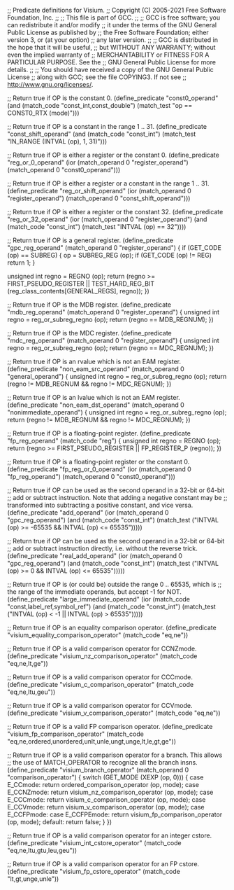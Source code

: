 ;; Predicate definitions for Visium.
;; Copyright (C) 2005-2021 Free Software Foundation, Inc.
;;
;; This file is part of GCC.
;;
;; GCC is free software; you can redistribute it and/or modify
;; it under the terms of the GNU General Public License as published by
;; the Free Software Foundation; either version 3, or (at your option)
;; any later version.
;;
;; GCC is distributed in the hope that it will be useful,
;; but WITHOUT ANY WARRANTY; without even the implied warranty of
;; MERCHANTABILITY or FITNESS FOR A PARTICULAR PURPOSE.  See the
;; GNU General Public License for more details.
;;
;; You should have received a copy of the GNU General Public License
;; along with GCC; see the file COPYING3.  If not see
;; <http://www.gnu.org/licenses/>.

;; Return true if OP is the constant 0.
(define_predicate "const0_operand"
  (and (match_code "const_int,const_double")
       (match_test "op == CONST0_RTX (mode)")))

;; Return true if OP is a constant in the range 1 .. 31.
(define_predicate "const_shift_operand"
  (and (match_code "const_int")
       (match_test "IN_RANGE (INTVAL (op), 1, 31)")))

;; Return true if OP is either a register or the constant 0.
(define_predicate "reg_or_0_operand"
  (ior (match_operand 0 "register_operand")
       (match_operand 0 "const0_operand")))

;; Return true if OP is either a register or a constant in the range 1 .. 31.
(define_predicate "reg_or_shift_operand"
  (ior (match_operand 0 "register_operand")
       (match_operand 0 "const_shift_operand")))

;; Return true if OP is either a register or the constant 32.
(define_predicate "reg_or_32_operand"
  (ior (match_operand 0 "register_operand")
       (and (match_code "const_int")
            (match_test "INTVAL (op) == 32"))))

;; Return true if OP is a general register.
(define_predicate "gpc_reg_operand"
  (match_operand 0 "register_operand")
{
  if (GET_CODE (op) == SUBREG)
    {
      op = SUBREG_REG (op);
      if (GET_CODE (op) != REG)
	return 1;
    }

  unsigned int regno = REGNO (op);
  return (regno >= FIRST_PSEUDO_REGISTER
	  || TEST_HARD_REG_BIT (reg_class_contents[GENERAL_REGS], regno));
})

;; Return true if OP is the MDB register.
(define_predicate "mdb_reg_operand"
  (match_operand 0 "register_operand")
{
  unsigned int regno = reg_or_subreg_regno (op);
  return (regno == MDB_REGNUM);
})

;; Return true if OP is the MDC register.
(define_predicate "mdc_reg_operand"
  (match_operand 0 "register_operand")
{
  unsigned int regno = reg_or_subreg_regno (op);
  return (regno == MDC_REGNUM);
})

;; Return true if OP is an rvalue which is not an EAM register.
(define_predicate "non_eam_src_operand"
  (match_operand 0 "general_operand")
{
  unsigned int regno = reg_or_subreg_regno (op);
  return (regno != MDB_REGNUM && regno != MDC_REGNUM);
})

;; Return true if OP is an lvalue which is not an EAM register.
(define_predicate "non_eam_dst_operand"
  (match_operand 0 "nonimmediate_operand")
{
  unsigned int regno = reg_or_subreg_regno (op);
  return (regno != MDB_REGNUM && regno != MDC_REGNUM);
})

;; Return true if OP is a floating-point register.
(define_predicate "fp_reg_operand"
  (match_code "reg")
{
  unsigned int regno = REGNO (op);
  return (regno >= FIRST_PSEUDO_REGISTER || FP_REGISTER_P (regno));
})

;; Return true if OP is a floating-point register or the constant 0.
(define_predicate "fp_reg_or_0_operand"
  (ior (match_operand 0 "fp_reg_operand")
       (match_operand 0 "const0_operand")))

;; Return true if OP can be used as the second operand in a 32-bit or 64-bit
;; add or subtract instruction.  Note that adding a negative constant may be
;; transformed into subtracting a positive constant, and vice versa.
(define_predicate "add_operand"
  (ior (match_operand 0 "gpc_reg_operand")
       (and (match_code "const_int")
            (match_test ("INTVAL (op) >= -65535 && INTVAL (op) <= 65535")))))

;; Return true if OP can be used as the second operand in a 32-bit or 64-bit
;; add or subtract instruction directly, i.e. without the reverse trick.
(define_predicate "real_add_operand"
  (ior (match_operand 0 "gpc_reg_operand")
       (and (match_code "const_int")
            (match_test ("INTVAL (op) >= 0 && INTVAL (op) <= 65535")))))

;; Return true if OP is (or could be) outside the range 0 .. 65535, which is
;; the range of the immediate operands, but accept -1 for NOT.
(define_predicate "large_immediate_operand"
  (ior (match_code "const,label_ref,symbol_ref")
       (and (match_code "const_int")
            (match_test ("INTVAL (op) < -1 || INTVAL (op) > 65535")))))

;; Return true if OP is an equality comparison operator.
(define_predicate "visium_equality_comparison_operator"
  (match_code "eq,ne"))

;; Return true if OP is a valid comparison operator for CCNZmode.
(define_predicate "visium_nz_comparison_operator"
  (match_code "eq,ne,lt,ge"))

;; Return true if OP is a valid comparison operator for CCCmode.
(define_predicate "visium_c_comparison_operator"
  (match_code "eq,ne,ltu,geu"))

;; Return true if OP is a valid comparison operator for CCVmode.
(define_predicate "visium_v_comparison_operator"
  (match_code "eq,ne"))

;; Return true if OP is a valid FP comparison operator.
(define_predicate "visium_fp_comparison_operator"
  (match_code "eq,ne,ordered,unordered,unlt,unle,ungt,unge,lt,le,gt,ge"))

;; Return true if OP is a valid comparison operator for a branch.  This allows
;; the use of MATCH_OPERATOR to recognize all the branch insns.
(define_predicate "visium_branch_operator"
  (match_operand 0 "comparison_operator")
{
  switch (GET_MODE (XEXP (op, 0)))
    {
    case E_CCmode:
      return ordered_comparison_operator (op, mode);
    case E_CCNZmode:
      return visium_nz_comparison_operator (op, mode);
    case E_CCCmode:
      return visium_c_comparison_operator (op, mode);
    case E_CCVmode:
      return visium_v_comparison_operator (op, mode);
    case E_CCFPmode:
    case E_CCFPEmode:
      return visium_fp_comparison_operator (op, mode);
    default:
      return false;
    }
})

;; Return true if OP is a valid comparison operator for an integer cstore.
(define_predicate "visium_int_cstore_operator"
  (match_code "eq,ne,ltu,gtu,leu,geu"))

;; Return true if OP is a valid comparison operator for an FP cstore.
(define_predicate "visium_fp_cstore_operator"
  (match_code "lt,gt,unge,unle"))
